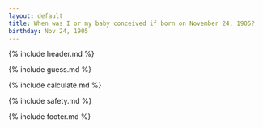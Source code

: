 ```yaml
---
layout: default
title: When was I or my baby conceived if born on November 24, 1905?
birthday: Nov 24, 1905
---
```


{% include header.md %}

{% include guess.md %}

{% include calculate.md %}

{% include safety.md %}

{% include footer.md %}



